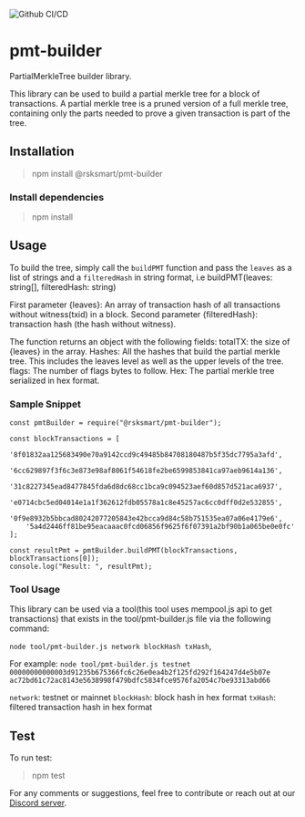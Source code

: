 ![Github CI/CD](https://github.com/rsksmart/pmt-builder/actions/workflows/workflow.yml/badge.svg)

# pmt-builder

PartialMerkleTree builder library.

This library can be used to build a partial merkle tree for a block of transactions. A partial merkle tree is a pruned version of a full merkle tree, containing only the parts needed to prove a given transaction is part of the tree. 

## Installation

> npm install @rsksmart/pmt-builder

### Install dependencies

> npm install

## Usage

To build the tree, simply call the `buildPMT` function and pass the `leaves` as a list of strings and a `filteredHash` in string format, i.e buildPMT(leaves: string[], filteredHash: string)

First parameter {leaves}: An array of transaction hash of all transactions without witness(txid) in a block. 
Second parameter {filteredHash}: transaction hash (the hash without witness).

The function returns an object with the following fields:
totalTX: the size of {leaves} in the array.
Hashes: All the hashes that build the partial merkle tree. This includes the leaves level as well as the upper levels of the tree.
flags: The number of flags bytes to follow.
Hex: The partial merkle tree serialized in hex format.

### Sample Snippet

```
const pmtBuilder = require("@rsksmart/pmt-builder");

const blockTransactions = [
    '8f01832aa125683490e70a9142ccd9c49485b84708180487b5f35dc7795a3afd',
    '6cc629897f3f6c3e873e98af8061f54618fe2be6599853841ca97aeb9614a136',
    '31c8227345ead8477845fda6d8dc68cc1bca9c094523aef60d857d521aca6937',
    'e0714cbc5ed04014e1a1f362612fdb05578a1c8e45257ac6cc0dff0d2e532855',
    '0f9e8932b5bbcad80242077205843e42bcca9d84c58b751535ea07a06e4179e6',
    '5a4d2446ff81be95eacaaac0fcd06856f9625f6f07391a2bf90b1a065be0e0fc'
];

const resultPmt = pmtBuilder.buildPMT(blockTransactions, blockTransactions[0]);
console.log("Result: ", resultPmt);
```
### Tool Usage

This library can be used via a tool(this tool uses mempool.js api to get transactions) that exists in the tool/pmt-builder.js file via the following command: 

`node tool/pmt-builder.js network blockHash txHash`, 

For example: `node tool/pmt-builder.js testnet 00000000000003d91235b675366fc6c26e0ea4b2f125fd292f164247d4e5b07e ac72bd61c72ac8143e5638998f479bdfc5834fce9576fa2054c7be93313abd66`

`network`: testnet or mainnet
`blockHash`: block hash in hex format
`txHash`: filtered transaction hash in hex format

## Test

To run test:

> npm test

For any comments or suggestions, feel free to contribute or reach out at our [Discord server](https://discord.gg/rootstock).
